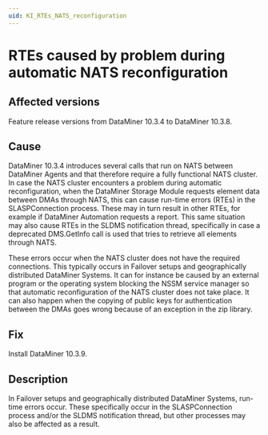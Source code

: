 ```yaml
---
uid: KI_RTEs_NATS_reconfiguration
---
```


# RTEs caused by problem during automatic NATS reconfiguration

## Affected versions

Feature release versions from DataMiner 10.3.4 to DataMiner 10.3.8.

## Cause

DataMiner 10.3.4 introduces several calls that run on NATS between DataMiner Agents and that therefore require a fully functional NATS cluster. In case the NATS cluster encounters a problem during automatic reconfiguration, when the DataMiner Storage Module requests element data between DMAs through NATS, this can cause run-time errors (RTEs) in the SLASPConnection process. These may in turn result in other RTEs, for example if DataMiner Automation requests a report. This same situation may also cause RTEs in the SLDMS notification thread, specifically in case a deprecated DMS.GetInfo call is used that tries to retrieve all elements through NATS.

These errors occur when the NATS cluster does not have the required connections. This typically occurs in Failover setups and geographically distributed DataMiner Systems. It can for instance be caused by an external program or the operating system blocking the NSSM service manager so that automatic reconfiguration of the NATS cluster does not take place. It can also happen when the copying of public keys for authentication between the DMAs goes wrong because of an exception in the zip library.

## Fix

Install DataMiner 10.3.9<!-- RN 35246 -->.

## Description

In Failover setups and geographically distributed DataMiner Systems, run-time errors occur. These specifically occur in the SLASPConnection process and/or the SLDMS notification thread, but other processes may also be affected as a result.
